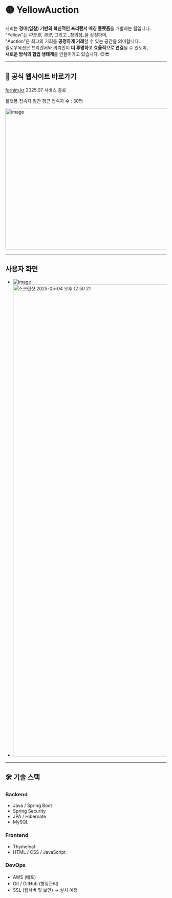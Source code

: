 # 🟡 YellowAuction

저희는 **경매(입찰) 기반의 혁신적인 프리랜서 매칭 플랫폼**을 개발하는 팀입니다.  
"Yellow"는 _따뜻함_, _희망_, 그리고 _창의성_을 상징하며,  
"Auction"은 최고의 기회를 **공정하게 거래**할 수 있는 공간을 의미합니다.  
옐로우옥션은 프리랜서와 의뢰인이 **더 투명하고 효율적으로 연결**될 수 있도록,  
**새로운 방식의 협업 생태계**를 만들어가고 있습니다. 😊😎


---

## 🔗 공식 웹사이트 바로가기
[forhim.kr](#)
2025.07 서비스 종료 

플랫폼 접속자 일간 평균 접속자 수 : 30명

<img width="765" height="439" alt="image" src="https://github.com/user-attachments/assets/a748594c-babe-40fc-97f6-1c7e8e33f245" />


---
## 사용자 화면
- ![image](https://github.com/user-attachments/assets/5e25ac2b-9f35-4cd6-87cb-9c5c207dfdd0)
- <img width="1470" alt="스크린샷 2025-05-04 오후 12 50 21" src="https://github.com/user-attachments/assets/8a412ea7-ab6e-4927-842e-abaa5d1ab2d3" />

---

## 🛠️ 기술 스택

### Backend
- Java / Spring Boot  
- Spring Security  
- JPA / Hibernate  
- MySQL

### Frontend
- Thymeleaf  
- HTML / CSS / JavaScript

### DevOps
- AWS (배포)  
- Git / GitHub (형상관리)  
- SSL (웹서버 및 보안) → 설치 예정
